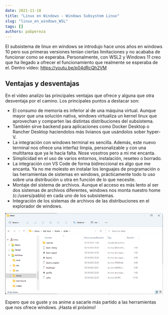 ```yaml
---
date: 2021-11-10
title: "Linux en Windows - Windows Subsystem Linux"
slug: "linux_en_windows_WSL"
tags: []
authors: pabpereza
---
```


 El subsistema de linux en windows se introdujo hace unos años en windows 10 pero sus primeras versiones tenían ciertas limitaciones y no acababa de funcionar como se esperaba. Personalmente, con WSL2 y Windows 11 creo que ha llegado a ofrecer el funcionamiento que realmente se esperaba de el. Dentro vídeo:
https://youtu.be/p04dRcQh2VM 

 ## Ventajas y desventajas
En el vídeo analizo las principales ventajas que ofrece y alguna que otra desventaja por el camino. Los principales puntos a destacar son:

* El consumo de memoria es inferior al de una máquina virtual. Aunque mayor que una solución nativa, windows virtualiza un kernel linux que aprovechan y comparten las distintas distribuciones del subsistema.
* También sirve backend para aplicaciones como Docker Desktop o Rancher Desktop haciendolos más livianos que usándolos sober hyper-V.
* La integración con windows terminal es sencilla. Además, este nuevo terminal nos ofrece una interfaz limpia, personalizable y con una multitarea que ya le hacía falta. Nose vosotros pero a mi me encanta.
* Simplicidad en el uso de varios entornos, instalación, reseteo o borrado.
* La integración con VS Code de forma bidireccional es algo que me encanta. Ya no me molesto en instalar los lenguajes de programación o las herramientas de sistemas en windows, prácticamente todo lo uso sobre una distribución u otra en función de lo que necesite.
* Montaje del sistema de archivos. Aunque el acceso es más lento al ser dos sistemas de archivos diferentes, windows nos monta nuestro home (c:/users/pablo) en cada uno de los subsistemas. 
* Integración de los sistemas de archivos de las distribuciones en el explorador de windows.

![](wslpic.png)

Espero que os guste y os anime a sacarle más partido a las herramientas que nos ofrece windows. ¡Hasta el próximo!
